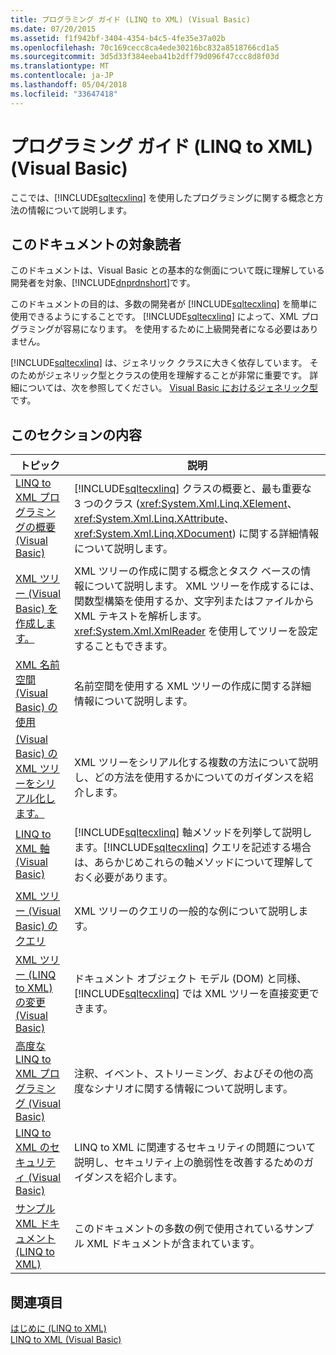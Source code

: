 ```yaml
---
title: プログラミング ガイド (LINQ to XML) (Visual Basic)
ms.date: 07/20/2015
ms.assetid: f1f942bf-3404-4354-b4c5-4fe35e37a02b
ms.openlocfilehash: 70c169cecc8ca4ede30216bc832a8518766cd1a5
ms.sourcegitcommit: 3d5d33f384eeba41b2dff79d096f47ccc8d8f03d
ms.translationtype: MT
ms.contentlocale: ja-JP
ms.lasthandoff: 05/04/2018
ms.locfileid: "33647418"
---
```

# <a name="programming-guide-linq-to-xml-visual-basic"></a>プログラミング ガイド (LINQ to XML) (Visual Basic)
ここでは、[!INCLUDE[sqltecxlinq](~/includes/sqltecxlinq-md.md)] を使用したプログラミングに関する概念と方法の情報について説明します。  
  
## <a name="who-should-read-this-documentation"></a>このドキュメントの対象読者  
 このドキュメントは、Visual Basic との基本的な側面について既に理解している開発者を対象、[!INCLUDE[dnprdnshort](~/includes/dnprdnshort-md.md)]です。  
  
 このドキュメントの目的は、多数の開発者が [!INCLUDE[sqltecxlinq](~/includes/sqltecxlinq-md.md)] を簡単に使用できるようにすることです。 [!INCLUDE[sqltecxlinq](~/includes/sqltecxlinq-md.md)] によって、XML プログラミングが容易になります。 
           を使用するために上級開発者になる必要はありません。  
  
 [!INCLUDE[sqltecxlinq](~/includes/sqltecxlinq-md.md)] は、ジェネリック クラスに大きく依存しています。 そのためがジェネリック型とクラスの使用を理解することが非常に重要です。 詳細については、次を参照してください。 [Visual Basic におけるジェネリック型](../../../../visual-basic/programming-guide/language-features/data-types/generic-types.md)です。  
  
## <a name="in-this-section"></a>このセクションの内容  
  
|トピック|説明|  
|-----------|-----------------|  
|[LINQ to XML プログラミングの概要 (Visual Basic)](../../../../visual-basic/programming-guide/concepts/linq/linq-to-xml-programming-overview.md)|[!INCLUDE[sqltecxlinq](~/includes/sqltecxlinq-md.md)] クラスの概要と、最も重要な 3 つのクラス (<xref:System.Xml.Linq.XElement>、<xref:System.Xml.Linq.XAttribute>、<xref:System.Xml.Linq.XDocument>) に関する詳細情報について説明します。|  
|[XML ツリー (Visual Basic) を作成します。](../../../../visual-basic/programming-guide/concepts/linq/creating-xml-trees.md)|XML ツリーの作成に関する概念とタスク ベースの情報について説明します。 XML ツリーを作成するには、関数型構築を使用するか、文字列またはファイルから XML テキストを解析します。 <xref:System.Xml.XmlReader> を使用してツリーを設定することもできます。|  
|[XML 名前空間 (Visual Basic) の使用](../../../../visual-basic/programming-guide/concepts/linq/working-with-xml-namespaces.md)|名前空間を使用する XML ツリーの作成に関する詳細情報について説明します。|  
|[(Visual Basic) の XML ツリーをシリアル化します。](../../../../visual-basic/programming-guide/concepts/linq/serializing-xml-trees.md)|XML ツリーをシリアル化する複数の方法について説明し、どの方法を使用するかについてのガイダンスを紹介します。|  
|[LINQ to XML 軸 (Visual Basic)](../../../../visual-basic/programming-guide/concepts/linq/linq-to-xml-axes.md)|[!INCLUDE[sqltecxlinq](~/includes/sqltecxlinq-md.md)] 軸メソッドを列挙して説明します。[!INCLUDE[sqltecxlinq](~/includes/sqltecxlinq-md.md)] クエリを記述する場合は、あらかじめこれらの軸メソッドについて理解しておく必要があります。|  
|[XML ツリー (Visual Basic) のクエリ](../../../../visual-basic/programming-guide/concepts/linq/querying-xml-trees.md)|XML ツリーのクエリの一般的な例について説明します。|  
|[XML ツリー (LINQ to XML) の変更 (Visual Basic)](../../../../visual-basic/programming-guide/concepts/linq/modifying-xml-trees-linq-to-xml.md)|ドキュメント オブジェクト モデル (DOM) と同様、[!INCLUDE[sqltecxlinq](~/includes/sqltecxlinq-md.md)] では XML ツリーを直接変更できます。|  
|[高度な LINQ to XML プログラミング (Visual Basic)](../../../../visual-basic/programming-guide/concepts/linq/advanced-linq-to-xml-programming.md)|注釈、イベント、ストリーミング、およびその他の高度なシナリオに関する情報について説明します。|  
|[LINQ to XML のセキュリティ (Visual Basic)](../../../../visual-basic/programming-guide/concepts/linq/linq-to-xml-security.md)|LINQ to XML に関連するセキュリティの問題について説明し、セキュリティ上の脆弱性を改善するためのガイダンスを紹介します。|  
|[サンプル XML ドキュメント (LINQ to XML)](../../../../visual-basic/programming-guide/concepts/linq/sample-xml-documents-linq-to-xml.md)|このドキュメントの多数の例で使用されているサンプル XML ドキュメントが含まれています。|  
  
## <a name="see-also"></a>関連項目  
 [はじめに (LINQ to XML)](../../../../visual-basic/programming-guide/concepts/linq/getting-started-linq-to-xml.md)  
 [LINQ to XML (Visual Basic)](../../../../visual-basic/programming-guide/concepts/linq/linq-to-xml.md)
